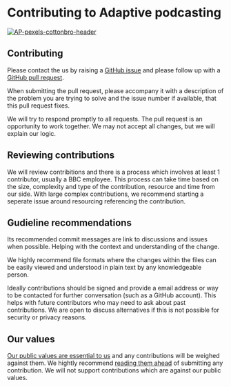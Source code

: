 # Contributing to Adaptive podcasting

[![AP-pexels-cottonbro-header](https://user-images.githubusercontent.com/1649922/188454404-9395c73b-fef2-4f41-b1b9-45e16b8082aa.jpg)](
https://github.com/bbc/adaptivepodcasting)

## Contributing

Please contact the us by raising a [GitHub issue](issues/new) and please follow up with a [GitHub pull request](https://github.com/bbc/adaptivepodcasting/pulls).

When submitting the pull request, please accompany it with a description of the problem you are trying to solve and the issue number if available, that this pull request fixes.

We will try to respond promptly to all requests. The pull request is an opportunity to work together. We may not accept all changes, but we will explain our logic.

## Reviewing contributions

We will review contribitions and there is a process which involves at least 1 contributor, usually a BBC employee. This process can take time based on the size, complexity and type of the contribution, resource and time from our side. With large complex contributions, we recommend starting a seperate issue around resourcing referencing the contribution.

## Gudieline recommendations

Its recommended commit messages are link to discussions and issues when possible. Helping with the context and understanding of the change.

We highly recommend file formats where the changes within the files can be easily viewed and understood in plain text by any knowledgeable person.

Ideally contributions should be signed and provide a email address or way to be contacted for further conversation (such as a GitHub account). This helps with future contributors who may need to ask about past contributions.
We are open to discuss alternatives if this is not possible for security or privacy reasons.

## Our values

[Our public values are essential to us](https://www.bbc.com/aboutthebbc/governance/mission) and any contributions will be weighed against them. We hightly recommend [reading them ahead](https://www.bbc.com/aboutthebbc/governance/mission) of submitting any contribution. We will not support contributions which are against our public values.